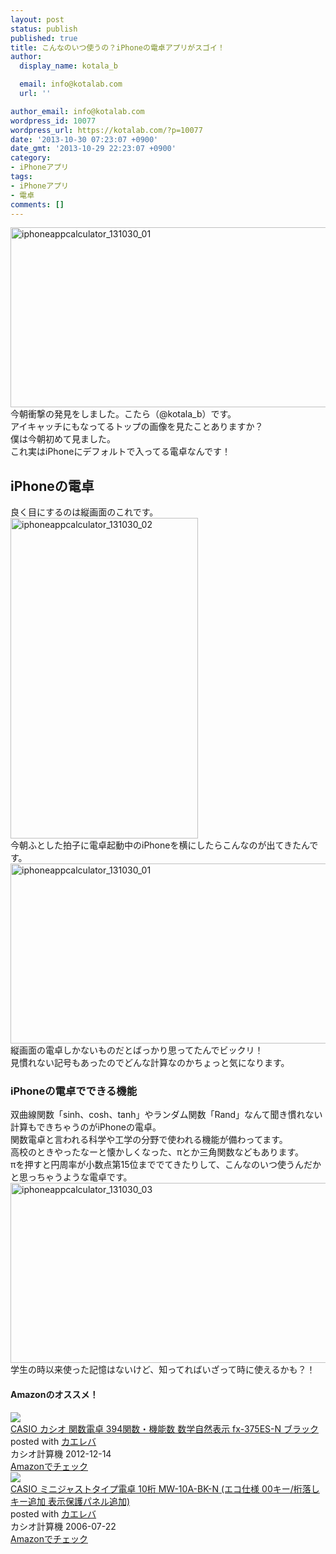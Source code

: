```yaml
---
layout: post
status: publish
published: true
title: こんなのいつ使うの？iPhoneの電卓アプリがスゴイ！
author:
  display_name: kotala_b

  email: info@kotalab.com
  url: ''

author_email: info@kotalab.com
wordpress_id: 10077
wordpress_url: https://kotalab.com/?p=10077
date: '2013-10-30 07:23:07 +0900'
date_gmt: '2013-10-29 22:23:07 +0900'
category:
- iPhoneアプリ
tags:
- iPhoneアプリ
- 電卓
comments: []
---
```

<p><img src="https://kotalab.com/wp-content/uploads/iphoneappcalculator_131030_01-546x288.jpg" alt="iphoneappcalculator_131030_01" width="546" height="288" class="alignnone size-large wp-image-10078" /><br />
今朝衝撃の発見をしました。こたら（@kotala_b）です。<br />
アイキャッチにもなってるトップの画像を見たことありますか？<br />
僕は今朝初めて見ました。<br />
これ実はiPhoneにデフォルトで入ってる電卓なんです！<br />
<!--more--></p>
<h2>iPhoneの電卓</h2>
<p>良く目にするのは縦画面のこれです。<br />
<img src="https://kotalab.com/wp-content/uploads/iphoneappcalculator_131030_02-300x513.jpg" alt="iphoneappcalculator_131030_02" width="300" height="513" class="alignnone size-medium wp-image-10079" /><br />
今朝ふとした拍子に電卓起動中のiPhoneを横にしたらこんなのが出てきたんです。<br />
<img src="https://kotalab.com/wp-content/uploads/iphoneappcalculator_131030_01-546x288.jpg" alt="iphoneappcalculator_131030_01" width="546" height="288" class="alignnone size-large wp-image-10078" /><br />
縦画面の電卓しかないものだとばっかり思ってたんでビックリ！<br />
見慣れない記号もあったのでどんな計算なのかちょっと気になります。</p>
<h3>iPhoneの電卓でできる機能</h3>
<p>双曲線関数「sinh、cosh、tanh」やランダム関数「Rand」なんて聞き慣れない計算もできちゃうのがiPhoneの電卓。<br />
関数電卓と言われる科学や工学の分野で使われる機能が備わってます。<br />
高校のときやったなーと懐かしくなった、&pi;とか三角関数などもあります。<br />
&pi;を押すと円周率が小数点第15位まででてきたりして、こんなのいつ使うんだかと思っちゃうような電卓です。<br />
<img src="https://kotalab.com/wp-content/uploads/iphoneappcalculator_131030_03-546x288.jpg" alt="iphoneappcalculator_131030_03" width="546" height="288" class="alignnone size-large wp-image-10083" /><br />
学生の時以来使った記憶はないけど、知ってればいざって時に使えるかも？！</p>
<h4 class="aam">Amazonのオススメ！</h4>
<div class="kaerebalink-box">
<div class="kaerebalink-image"><a href="https://www.amazon.co.jp/exec/obidos/ASIN/B00AFN7MIA/same-22/ref=nosim/" rel="nofollow" target="_blank"><img src="https://images-fe.ssl-images-amazon.com/images/I/51%2BjtM2B2eL._SL160_.jpg" style="border: none;" /></a></div>
<div class="kaerebalink-info">
<div class="kaerebalink-name"><a href="https://www.amazon.co.jp/exec/obidos/ASIN/B00AFN7MIA/same-22/ref=nosim/" rel="nofollow" target="_blank">CASIO カシオ 関数電卓 394関数・機能数 数学自然表示 fx-375ES-N ブラック</a>
<div class="kaerebalink-powered-date">posted with <a href="https://kaereba.com" rel="nofollow" target="_blank">カエレバ</a></div>
</div>
<div class="kaerebalink-detail"> カシオ計算機 2012-12-14    </div>
<div class="kaerebalink-link1">
<div class="shoplinkamazon"><a href="https://www.amazon.co.jp/gp/search?keywords=fx-375ES-N&__mk_ja_JP=%83J%83%5E%83J%83i&tag=same-22" rel="nofollow" target="_blank" title="アマゾン" >Amazonでチェック</a></div>
</div>
</div>
<div class="booklink-footer"></div>
</div>
<div class="kaerebalink-box">
<div class="kaerebalink-image"><a href="https://www.amazon.co.jp/exec/obidos/ASIN/B000GH2QRC/same-22/ref=nosim/" rel="nofollow" target="_blank"><img src="https://images-fe.ssl-images-amazon.com/images/I/51ZRJYSAG2L._SL160_.jpg" style="border: none;" /></a></div>
<div class="kaerebalink-info">
<div class="kaerebalink-name"><a href="https://www.amazon.co.jp/exec/obidos/ASIN/B000GH2QRC/same-22/ref=nosim/" rel="nofollow" target="_blank">CASIO ミニジャストタイプ電卓 10桁 MW-10A-BK-N (エコ仕様 00キー/桁落しキー追加 表示保護パネル追加)</a>
<div class="kaerebalink-powered-date">posted with <a href="https://kaereba.com" rel="nofollow" target="_blank">カエレバ</a></div>
</div>
<div class="kaerebalink-detail"> カシオ計算機 2006-07-22    </div>
<div class="kaerebalink-link1">
<div class="shoplinkamazon"><a href="https://www.amazon.co.jp/gp/search?keywords=MW-10A-BK-N&__mk_ja_JP=%83J%83%5E%83J%83i&tag=same-22" rel="nofollow" target="_blank" title="アマゾン" >Amazonでチェック</a></div>
</div>
</div>
<div class="booklink-footer"></div>
</div>
